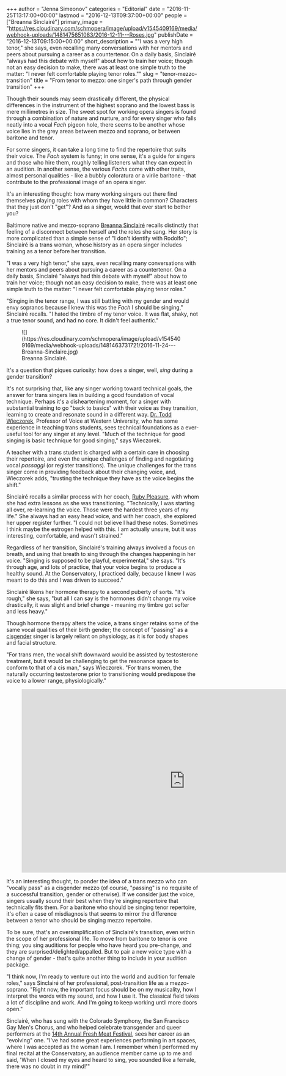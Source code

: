 +++
author = "Jenna Simeonov"
categories = "Editorial"
date = "2016-11-25T13:17:00+00:00"
lastmod = "2016-12-13T09:37:00+00:00"
people = ["Breanna Sinclairé"]
primary_image = "https://res.cloudinary.com/schmopera/image/upload/v1545409169/media/webhook-uploads/1481475651083/2016-12-11---Roses.jpg"
publishDate = "2016-12-13T09:15:00+00:00"
short_description = "&quot;I was a very high tenor,&quot; she says, even recalling many conversations with her mentors and peers about pursuing a career as a countertenor. On a daily basis, Sinclairé &quot;always had this debate with myself&quot; about how to train her voice; though not an easy decision to make, there was at least one simple truth to the matter: &quot;I never felt comfortable playing tenor roles.&quot;"
slug = "tenor-mezzo-transition"
title = "From tenor to mezzo: one singer&#039;s path through gender transition"
+++

Though their sounds may seem drastically different, the physical differences in the instrument of the highest soprano and the lowest bass is mere millimetres in size. The sweet spot for working opera singers is found through a combination of nature and nurture, and for every singer who falls neatly into a vocal *Fach* pigeon hole, there seems to be another whose voice lies in the grey areas between mezzo and soprano, or between baritone and tenor.

For some singers, it can take a long time to find the repertoire that suits their voice. The *Fach* system is funny; in one sense, it's a guide for singers and those who hire them, roughly telling listeners what they can expect in an audition. In another sense, the various *Fachs* come with other traits, almost personal qualities - like a bubbly coloratura or a virile baritone - that contribute to the professional image of an opera singer.

It's an interesting thought: how many working singers out there find themselves playing roles with whom they have little in common? Characters that they just don't "get"? And as a singer, would that ever start to bother you?

Baltimore native and mezzo-soprano [Breanna Sinclairé](/scene/people/breanna-sinclaire/) recalls distinctly that feeling of a disconnect between herself and the roles she sang. Her story is more complicated than a simple sense of "I don't identify with Rodolfo"; Sinclairé is a trans woman, whose history as an opera singer includes training as a tenor before her transition. 

"I was a very high tenor," she says, even recalling many conversations with her mentors and peers about pursuing a career as a countertenor. On a daily basis, Sinclairé "always had this debate with myself" about how to train her voice; though not an easy decision to make, there was at least one simple truth to the matter: "I never felt comfortable playing tenor roles."

"Singing in the tenor range, I was still battling with my gender and would envy sopranos because I knew this was the *Fach* I should be singing," Sinclairé recalls. "I hated the timbre of my tenor voice. It was flat, shaky, not a true tenor sound, and had no core. It didn't feel authentic."

<figure data-type="image">
![](https://res.cloudinary.com/schmopera/image/upload/v1545409169/media/webhook-uploads/1481463731721/2016-11-24---Breanna-Sinclaire.jpg)<figcaption>Breanna Sinclairé.</figcaption>
</figure>

It's a question that piques curiosity: how does a singer, well, *sing* during a gender transition?

It's not surprising that, like any singer working toward technical goals, the answer for trans singers lies in building a good foundation of vocal technique. Perhaps it's a disheartening moment, for a singer with substantial training to go "back to basics" with their voice as they transition, learning to create and resonate sound in a different way. [Dr. Todd Wieczorek](http://music.uwo.ca/faculty/bios/todd-wieczorek.html), Professor of Voice at Western University, who has some experience in teaching trans students, sees technical foundations as a ever-useful tool for any singer at any level. "Much of the technique for good singing is basic technique for good singing," says Wieczorek.

A teacher with a trans student is charged with a certain care in choosing their repertoire, and even the unique challenges of finding and negotiating vocal *passaggi* (or register transitions). The unique challenges for the trans singer come in providing feedback about their changing voice, and, Wieczorek adds, "trusting the technique they have as the voice begins the shift."

Sinclairé recalls a similar process with her coach, [Ruby Pleasure](https://www.sfcm.edu/faculty/pleasure), with whom she had extra lessons as she was transitioning. "Technically, I was starting all over, re-learning the voice. Those were the hardest three years of my life." She always had an easy head voice, and with her coach, she explored her upper register further. "I could not believe I had these notes. Sometimes I think maybe the estrogen helped with this. I am actually unsure, but it was interesting, comfortable, and wasn't strained."

Regardless of her transition, Sinclairé's training always involved a focus on breath, and using that breath to sing through the changes happening in her voice. "Singing is supposed to be playful, experimental," she says. "It's through age, and lots of practice, that your voice begins to produce a healthy sound. At the Conservatory, I practiced daily, because I knew I was meant to do this and I was driven to succeed."

Sinclairé likens her hormone therapy to a second puberty of sorts. "It's rough," she says, "but all I can say is the hormones didn't change my voice drastically, it was slight and brief change - meaning my timbre got softer and less heavy."

Though hormone therapy alters the voice, a trans singer retains some of the same vocal qualities of their birth gender; the concept of "passing" as a [cisgender](https://en.wikipedia.org/wiki/Cisgender) singer is largely reliant on physiology, as it is for body shapes and facial structure.

"For trans men, the vocal shift downward would be assisted by testosterone treatment, but it would be challenging to get the resonance space to conform to that of a cis man," says Wieczorek. "For trans women, the naturally occurring testosterone prior to transitioning would predispose the voice to a lower range, physiologically."

<figure data-type="video">
<iframe width="854" height="480" src="https://www.youtube.com/embed/KMSrIiWcER4?start=140" frameborder="0" allowfullscreen></iframe>
</figure>

It's an interesting thought, to ponder the idea of a trans mezzo who can "vocally pass" as a cisgender mezzo (of course, "passing" is no requisite of a successful transition, gender or otherwise). If we consider just the voice, singers usually sound their best when they're singing repertoire that technically fits them. For a baritone who should be singing tenor repertoire, it's often a case of misdiagnosis that seems to mirror the difference between a tenor who should be singing mezzo repertoire.

To be sure, that's an oversimplification of Sinclairé's transition, even within the scope of her professional life. To move from baritone to tenor is one thing; you sing auditions for people who have heard you pre-change, and they are surprised/delighted/appalled. But to pair a new voice type with a change of gender - that's quite another thing to include in your audition package.

"I think now, I'm ready to venture out into the world and audition for female roles," says Sinclairé of her professional, post-transition life as a mezzo-soprano. "Right now, the important focus should be on my musicality, how I interpret the words with my sound, and how I use it. The classical field takes a lot of discipline and work. And I'm going to keep working until more doors open."

Sinclairé, who has sung with the Colorado Symphony, the San Francisco Gay Men's Chorus, and who helped celebrate transgender and queer performers at the [14th Annual Fresh Meat Festival](http://freshmeatproductions.org/), sees her career as an "evolving" one. "I've had some great experiences performing in art spaces, where I was accepted as the woman I am. I remember when I performed my final recital at the Conservatory, an audience member came up to me and said, 'When I closed my eyes and heard to sing, you sounded like a female, there was no doubt in my mind!'"

